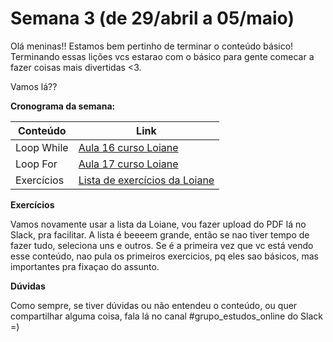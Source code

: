 # Semana 3 (de 29/abril a 05/maio)

Olá meninas!! Estamos bem pertinho de terminar o conteúdo básico! Terminando essas lições vcs estarao com o básico para gente comecar a fazer coisas mais divertidas <3.

Vamos lá?? 

**Cronograma da semana:**

| Conteúdo | Link |
| --- | --- |
| Loop While | [Aula 16 curso Loiane](https://www.youtube.com/watch?v=9_12LPVMJYc&list=PLGxZ4Rq3BOBq0KXHsp5J3PxyFaBIXVs3r&index=21) |
| Loop For | [Aula 17 curso Loiane](https://www.youtube.com/watch?v=HrfWrbmFUKQ&list=PLGxZ4Rq3BOBq0KXHsp5J3PxyFaBIXVs3r&index=22) |
| Exercícios | [Lista de exercícios da Loiane](https://www.slideshare.net/loianeg/curso-java-basico-exercicios-aulas-16-17) |

**Exercícios**

Vamos novamente usar a lista da Loiane, vou fazer upload do PDF lá no Slack, pra facilitar.
A lista é beeeem grande, então se nao tiver tempo de fazer tudo, seleciona uns e outros. Se é a primeira vez que vc está vendo esse conteúdo, nao pula os primeiros exercicios, pq eles sao básicos, mas importantes pra fixaçao do assunto.

**Dúvidas**

Como sempre, se tiver dúvidas ou não entendeu o conteúdo, ou quer compartilhar alguma coisa, fala lá no canal #grupo_estudos_online do Slack =)
